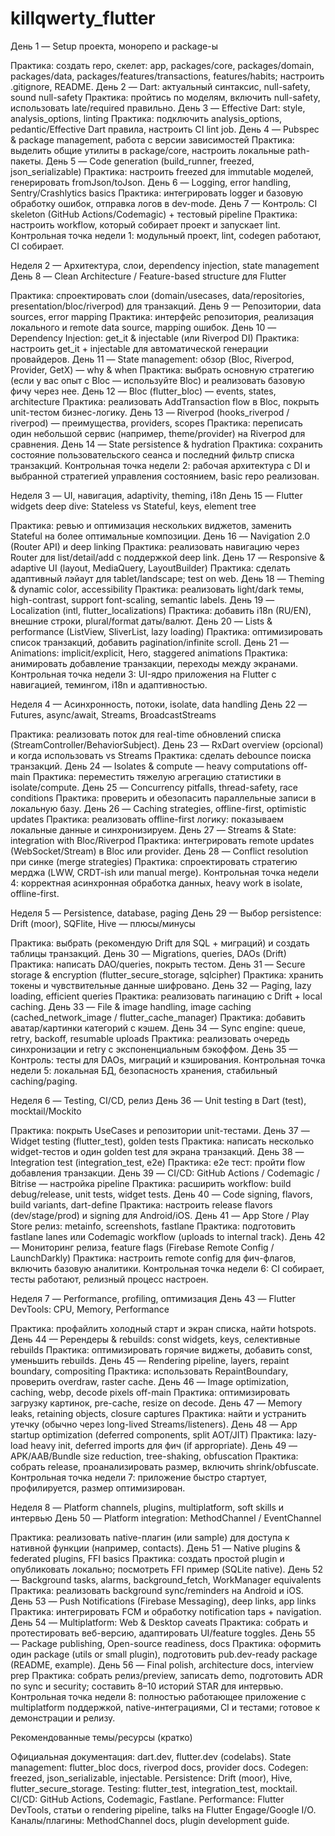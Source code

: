 # killqwerty_flutter

День 1 — Setup проекта, монорепо и package-ы

Практика: создать repo, скелет: app, packages/core, packages/domain, packages/data, packages/features/transactions, features/habits; настроить .gitignore, README. День 2 — Dart: актуальный синтаксис, null-safety, sound null-safety
Практика: пройтись по моделям, включить null-safety, использовать late/required правильно. День 3 — Effective Dart: style, analysis_options, linting
Практика: подключить analysis_options, pedantic/Effective Dart правила, настроить CI lint job. День 4 — Pubspec & package management, работа с версии зависимостей
Практика: выделить общие утилиты в package/core, настроить локальные path-пакеты. День 5 — Code generation (build_runner, freezed, json_serializable)
Практика: настроить freezed для immutable моделей, генерировать fromJson/toJson. День 6 — Logging, error handling, Sentry/Crashlytics basics
Практика: интегрировать logger и базовую обработку ошибок, отправка логов в dev-mode. День 7 — Контроль: CI skeleton (GitHub Actions/Codemagic) + тестовый pipeline
Практика: настроить workflow, который собирает проект и запускает lint.
Контрольная точка недели 1: модульный проект, lint, codegen работают, CI собирает.

Неделя 2 — Архитектура, слои, dependency injection, state management
День 8 — Clean Architecture / Feature-based structure для Flutter

Практика: спроектировать слои (domain/usecases, data/repositories, presentation/bloc/riverpod) для транзакций. День 9 — Репозитории, data sources, error mapping
Практика: интерфейс репозитория, реализация локального и remote data source, mapping ошибок. День 10 — Dependency Injection: get_it & injectable (или Riverpod DI)
Практика: настроить get_it + injectable для автоматической генерации провайдеров. День 11 — State management: обзор (Bloc, Riverpod, Provider, GetX) — why & when
Практика: выбрать основную стратегию (если у вас опыт с Bloc — используйте Bloc) и реализовать базовую фичу через нее. День 12 — Bloc (flutter_bloc) — events, states, architecture
Практика: реализовать AddTransaction flow в Bloc, покрыть unit-тестом бизнес-логику. День 13 — Riverpod (hooks_riverpod / riverpod) — преимущества, providers, scopes
Практика: переписать один небольшой сервис (например, theme/provider) на Riverpod для сравнения. День 14 — State persistence & hydration
Практика: сохранить состояние пользовательского сеанса и последний фильтр списка транзакций.
Контрольная точка недели 2: рабочая архитектура с DI и выбранной стратегией управления состоянием, basic repo реализован.

Неделя 3 — UI, навигация, adaptivity, theming, i18n
День 15 — Flutter widgets deep dive: Stateless vs Stateful, keys, element tree

Практика: ревью и оптимизация нескольких виджетов, заменить Stateful на более оптимальные композиции. День 16 — Navigation 2.0 (Router API) и deep linking
Практика: реализовать навигацию через Router для list/detail/add с поддержкой deep link. День 17 — Responsive & adaptive UI (layout, MediaQuery, LayoutBuilder)
Практика: сделать адаптивный лэйаут для tablet/landscape; test on web. День 18 — Theming & dynamic color, accessibility
Практика: реализовать light/dark темы, high-contrast, support font-scaling, semantic labels. День 19 — Localization (intl, flutter_localizations)
Практика: добавить i18n (RU/EN), внешние строки, plural/format даты/валют. День 20 — Lists & performance (ListView, SliverList, lazy loading)
Практика: оптимизировать список транзакций, добавить pagination/infinite scroll. День 21 — Animations: implicit/explicit, Hero, staggered animations
Практика: анимировать добавление транзакции, переходы между экранами.
Контрольная точка недели 3: UI-ядро приложения на Flutter с навигацией, темингом, i18n и адаптивностью.

Неделя 4 — Асинхронность, потоки, isolate, data handling
День 22 — Futures, async/await, Streams, BroadcastStreams

Практика: реализовать поток для real-time обновлений списка (StreamController/BehaviorSubject). День 23 — RxDart overview (opcional) и когда использовать vs Streams
Практика: сделать debounce поиска транзакций. День 24 — Isolates & compute — heavy computations off-main
Практика: переместить тяжелую агрегацию статистики в isolate/compute. День 25 — Concurrency pitfalls, thread-safety, race conditions
Практика: проверить и обезопасить параллельные записи в локальную базу. День 26 — Caching strategies, offline-first, optimistic updates
Практика: реализовать offline-first логику: показываем локальные данные и синхронизируем. День 27 — Streams & State: integration with Bloc/Riverpod
Практика: интегрировать remote updates (WebSocket/Stream) в Bloc или provider. День 28 — Conflict resolution при синке (merge strategies)
Практика: спроектировать стратегию мерджа (LWW, CRDT-ish или manual merge).
Контрольная точка недели 4: корректная асинхронная обработка данных, heavy work в isolate, offline-first.

Неделя 5 — Persistence, database, paging
День 29 — Выбор persistence: Drift (moor), SQFlite, Hive — плюсы/минусы

Практика: выбрать (рекомендую Drift для SQL + миграций) и создать таблицы транзакций. День 30 — Migrations, queries, DAOs (Drift)
Практика: написать DAO/queries, покрыть тестом. День 31 — Secure storage & encryption (flutter_secure_storage, sqlcipher)
Практика: хранить токены и чувствительные данные шифровано. День 32 — Paging, lazy loading, efficient queries
Практика: реализовать пагинацию с Drift + local caching. День 33 — File & image handling, image caching (cached_network_image / flutter_cache_manager)
Практика: добавить аватар/картинки категорий с кэшем. День 34 — Sync engine: queue, retry, backoff, resumable uploads
Практика: реализовать очередь синхронизации и retry с экспоненциальным бэкоффом. День 35 — Контроль: тесты для DAOs, миграций и кэширования.
Контрольная точка недели 5: локальная БД, безопасность хранения, стабильный caching/paging.

Неделя 6 — Testing, CI/CD, релиз
День 36 — Unit testing в Dart (test), mocktail/Mockito

Практика: покрыть UseCases и репозитории unit-тестами. День 37 — Widget testing (flutter_test), golden tests
Практика: написать несколько widget-тестов и один golden test для экрана транзакций. День 38 — Integration test (integration_test, e2e)
Практика: e2e тест: пройти flow добавления транзакции. День 39 — CI/CD: GitHub Actions / Codemagic / Bitrise — настройка pipeline
Практика: расширить workflow: build debug/release, unit tests, widget tests. День 40 — Code signing, flavors, build variants, dart-define
Практика: настроить release flavors (dev/stage/prod) и signing для Android/iOS. День 41 — App Store / Play Store релиз: metainfo, screenshots, fastlane
Практика: подготовить fastlane lanes или Codemagic workflow (uploads to internal track). День 42 — Мониторинг релиза, feature flags (Firebase Remote Config / LaunchDarkly)
Практика: настроить remote config для фич-флагов, включить базовую аналитики.
Контрольная точка недели 6: CI собирает, тесты работают, релизный процесс настроен.

Неделя 7 — Performance, profiling, оптимизация
День 43 — Flutter DevTools: CPU, Memory, Performance

Практика: профайлить холодный старт и экран списка, найти hotspots. День 44 — Ререндеры & rebuilds: const widgets, keys, селективные rebuilds
Практика: оптимизировать горячие виджеты, добавить const, уменьшить rebuilds. День 45 — Rendering pipeline, layers, repaint boundary, compositing
Практика: использовать RepaintBoundary, проверить overdraw, raster cache. День 46 — Image optimization, caching, webp, decode pixels off-main
Практика: оптимизировать загрузку картинок, pre-cache, resize on decode. День 47 — Memory leaks, retaining objects, closure captures
Практика: найти и устранить утечку (обычно через long-lived Streams/listeners). День 48 — App startup optimization (deferred components, split AOT/JIT)
Практика: lazy-load heavy init, deferred imports для фич (if appropriate). День 49 — APK/AAB/Bundle size reduction, tree-shaking, obfuscation
Практика: собрать release, проанализировать размер, включить shrink/obfuscate.
Контрольная точка недели 7: приложение быстро стартует, профилируется, размер оптимизирован.

Неделя 8 — Platform channels, plugins, multiplatform, soft skills и интервью
День 50 — Platform integration: MethodChannel / EventChannel

Практика: реализовать native-плагин (или sample) для доступа к нативной функции (например, contacts). День 51 — Native plugins & federated plugins, FFI basics
Практика: создать простой plugin и опубликовать локально; посмотреть FFI пример (SQLite native). День 52 — Background tasks, alarms, background_fetch, WorkManager equivalents
Практика: реализовать background sync/reminders на Android и iOS. День 53 — Push Notifications (Firebase Messaging), deep links, app links
Практика: интегрировать FCM и обработку notification taps + navigation. День 54 — Multiplatform: Web & Desktop caveats
Практика: собрать и протестировать веб-версию, адаптировать UI/feature toggles. День 55 — Package publishing, Open-source readiness, docs
Практика: оформить один package (utils or small plugin), подготовить pub.dev-ready package (README, example). День 56 — Final polish, architecture docs, interview prep
Практика: собрать релиз/preview, записать demo, подготовить ADR по sync и security; составить 8–10 историй STAR для интервью.
Контрольная точка недели 8: полностью работающее приложение с multiplatform поддержкой, native-интеграциями, CI и тестами; готовое к демонстрации и релизу.

Рекомендованные темы/ресурсы (кратко)

Официальная документация: dart.dev, flutter.dev (codelabs).
State management: flutter_bloc docs, riverpod docs, provider docs.
Codegen: freezed, json_serializable, injectable.
Persistence: Drift (moor), Hive, flutter_secure_storage.
Testing: flutter_test, integration_test, mocktail.
CI/CD: GitHub Actions, Codemagic, Fastlane.
Performance: Flutter DevTools, статьи о rendering pipeline, talks на Flutter Engage/Google I/O.
Каналы/плагины: MethodChannel docs, plugin development guide.